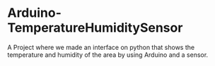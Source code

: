 # Arduino-TemperatureHumiditySensor
A Project where we made an interface on python that shows the temperature and humidity of the area by using Arduino and a sensor.

